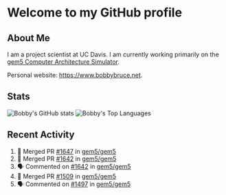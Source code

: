 # Welcome to my GitHub profile

## About Me

I am a project scientist at UC Davis. I am currently working primarily on the [gem5 Computer Architecture Simulator](https://github.com/gem5).

Personal website: <https://www.bobbybruce.net>.

## Stats

![Bobby's GitHub stats](https://github-readme-stats.vercel.app/api?username=bobbyrbruce&show_icons=true&theme=responsive&include_all_commits=true&count_private=true&show=reviews&disable_animations=true)
![Bobby's Top Languages ](https://github-readme-stats.vercel.app/api/top-langs/?username=bobbyrbruce&layout=compact&theme=responsive&count_private=true&langs_count=10&disable_animations=true)

## Recent Activity

<!--START_SECTION:activity-->
1. 🎉 Merged PR [#1647](https://github.com/gem5/gem5/pull/1647) in [gem5/gem5](https://github.com/gem5/gem5)
2. 🎉 Merged PR [#1642](https://github.com/gem5/gem5/pull/1642) in [gem5/gem5](https://github.com/gem5/gem5)
3. 🗣 Commented on [#1642](https://github.com/gem5/gem5/pull/1642#issuecomment-2403374327) in [gem5/gem5](https://github.com/gem5/gem5)
4. 🎉 Merged PR [#1509](https://github.com/gem5/gem5/pull/1509) in [gem5/gem5](https://github.com/gem5/gem5)
5. 🗣 Commented on [#1497](https://github.com/gem5/gem5/pull/1497#issuecomment-2402412880) in [gem5/gem5](https://github.com/gem5/gem5)
<!--END_SECTION:activity-->
